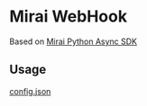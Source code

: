 # Mirai WebHook

Based on [Mirai Python Async SDK](https://github.com/water-lift/aiomirai)

## Usage

[config.json](config.json)